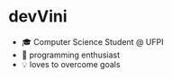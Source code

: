 # devVini

<ul>
<li>
  🎓 Computer Science Student @ UFPI
</li>
<li>
  🧠 programming enthusiast
</li>
<li>
💡 loves to overcome goals
</li>
</ul>

